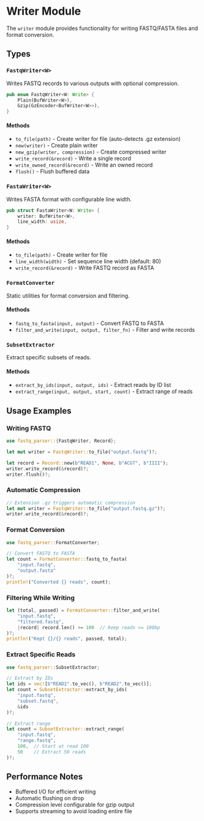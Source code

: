 # Writer Module

The `writer` module provides functionality for writing FASTQ/FASTA files and format conversion.

## Types

### `FastqWriter<W>`

Writes FASTQ records to various outputs with optional compression.

```rust
pub enum FastqWriter<W: Write> {
    Plain(BufWriter<W>),
    Gzip(GzEncoder<BufWriter<W>>),
}
```

#### Methods

- `to_file(path)` - Create writer for file (auto-detects .gz extension)
- `new(writer)` - Create plain writer
- `new_gzip(writer, compression)` - Create compressed writer
- `write_record(&record)` - Write a single record
- `write_owned_record(&record)` - Write an owned record
- `flush()` - Flush buffered data

### `FastaWriter<W>`

Writes FASTA format with configurable line width.

```rust
pub struct FastaWriter<W: Write> {
    writer: BufWriter<W>,
    line_width: usize,
}
```

#### Methods

- `to_file(path)` - Create writer for file
- `line_width(width)` - Set sequence line width (default: 80)
- `write_record(&record)` - Write FASTQ record as FASTA

### `FormatConverter`

Static utilities for format conversion and filtering.

#### Methods

- `fastq_to_fasta(input, output)` - Convert FASTQ to FASTA
- `filter_and_write(input, output, filter_fn)` - Filter and write records

### `SubsetExtractor`

Extract specific subsets of reads.

#### Methods

- `extract_by_ids(input, output, ids)` - Extract reads by ID list
- `extract_range(input, output, start, count)` - Extract range of reads

## Usage Examples

### Writing FASTQ

```rust
use fastq_parser::{FastqWriter, Record};

let mut writer = FastqWriter::to_file("output.fastq")?;

let record = Record::new(b"READ1", None, b"ACGT", b"IIII");
writer.write_record(&record)?;
writer.flush()?;
```

### Automatic Compression

```rust
// Extension .gz triggers automatic compression
let mut writer = FastqWriter::to_file("output.fastq.gz")?;
writer.write_record(&record)?;
```

### Format Conversion

```rust
use fastq_parser::FormatConverter;

// Convert FASTQ to FASTA
let count = FormatConverter::fastq_to_fasta(
    "input.fastq", 
    "output.fasta"
)?;
println!("Converted {} reads", count);
```

### Filtering While Writing

```rust
let (total, passed) = FormatConverter::filter_and_write(
    "input.fastq",
    "filtered.fastq", 
    |record| record.len() >= 100  // Keep reads >= 100bp
)?;
println!("Kept {}/{} reads", passed, total);
```

### Extract Specific Reads

```rust
use fastq_parser::SubsetExtractor;

// Extract by IDs
let ids = vec![b"READ1".to_vec(), b"READ2".to_vec()];
let count = SubsetExtractor::extract_by_ids(
    "input.fastq",
    "subset.fastq",
    &ids
)?;

// Extract range
let count = SubsetExtractor::extract_range(
    "input.fastq",
    "range.fastq",
    100,  // Start at read 100
    50    // Extract 50 reads
)?;
```

## Performance Notes

- Buffered I/O for efficient writing
- Automatic flushing on drop
- Compression level configurable for gzip output
- Supports streaming to avoid loading entire file